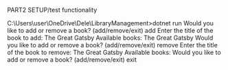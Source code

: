 PART2 SETUP/test functionality

C:\Users\user\OneDrive\Dele\LibraryManagement>dotnet run
Would you like to add or remove a book? (add/remove/exit)
add
Enter the title of the book to add:
The Great Gatsby
Available books:
The Great Gatsby
Would you like to add or remove a book? (add/remove/exit)
remove
Enter the title of the book to remove:
The Great Gatsby
Available books:
Would you like to add or remove a book? (add/remove/exit)
exit